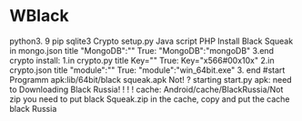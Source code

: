 # WBlack 
python3. 9
pip
sqlite3
Crypto
setup.py
Java script
PHP
Install Black Squeak
in mongo.json  title "MongoDB":""
True:
"MongoDB":"mongoDB"
3.end
crypto install:
1.in  crypto.py title Key=""
True:
Key="x566#00x10x"
2.in crypto.json title "module":""
True:
"module":"win_64bit.exe"
 3. end
 #start Programm
 apk:lib/64bit/black squeak.apk Not! ? 
 starting start.py
 apk: need to  Downloading Black Russia! ! ! ! 
 cache: Android/cache/BlackRussia/Not zip
 you need to put black Squeak.zip in the cache, copy and put the cache black Russia
 
